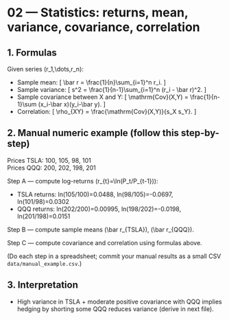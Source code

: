 # 02 — Statistics: returns, mean, variance, covariance, correlation

## 1. Formulas
Given series \(r_1,\dots,r_n\):
- Sample mean:
  \[
  \bar r = \frac{1}{n}\sum_{i=1}^n r_i.
  \]
- Sample variance:
  \[
  s^2 = \frac{1}{n-1}\sum_{i=1}^n (r_i - \bar r)^2.
  \]
- Sample covariance between X and Y:
  \[
  \mathrm{Cov}(X,Y) = \frac{1}{n-1}\sum (x_i-\bar x)(y_i-\bar y).
  \]
- Correlation:
  \[
  \rho_{XY} = \frac{\mathrm{Cov}(X,Y)}{s_X s_Y}.
  \]

## 2. Manual numeric example (follow this step-by-step)
Prices TSLA: 100, 105, 98, 101  
Prices QQQ: 200, 202, 198, 201

Step A — compute log-returns \(r_{t}=\ln(P_t/P_{t-1})\):
- TSLA returns: ln(105/100)=0.0488, ln(98/105)=-0.0697, ln(101/98)=0.0302
- QQQ returns: ln(202/200)=0.00995, ln(198/202)=-0.0198, ln(201/198)=0.0151

Step B — compute sample means \(\bar r_{TSLA}\), \(\bar r_{QQQ}\).

Step C — compute covariance and correlation using formulas above.

(Do each step in a spreadsheet; commit your manual results as a small CSV `data/manual_example.csv`.)

## 3. Interpretation
- High variance in TSLA + moderate positive covariance with QQQ implies hedging by shorting some QQQ reduces variance (derive in next file).
